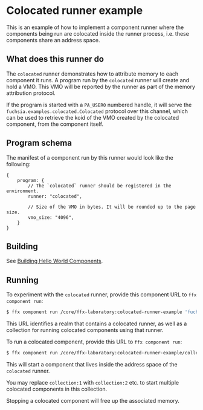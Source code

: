 # Colocated runner example

This is an example of how to implement a component runner where the components
being run are colocated inside the runner process, i.e. these components share
an address space.

## What does this runner do

The `colocated` runner demonstrates how to attribute memory to each component
it runs. A program run by the `colocated` runner will create and hold a VMO.
This VMO will be reported by the runner as part of the memory attribution
protocol.

If the program is started with a `PA_USER0` numbered handle, it will serve the
`fuchsia.examples.colocated.Colocated` protocol over this channel, which can be
used to retrieve the koid of the VMO created by the colocated component, from
the component itself.

## Program schema

The manifest of a component run by this runner would look like the following:

```json5
{
    program: {
        // The `colocated` runner should be registered in the environment.
        runner: "colocated",

        // Size of the VMO in bytes. It will be rounded up to the page size.
        vmo_size: "4096",
    }
}
```

## Building

See [Building Hello World Components](/examples/hello_world/README.md#building).

## Running

To experiment with the `colocated` runner, provide this component
URL to `ffx component run`:

```bash
$ ffx component run /core/ffx-laboratory:colocated-runner-example 'fuchsia-pkg://fuchsia.com/colocated-runner-example#meta/colocated-runner-example.cm'
```

This URL identifies a realm that contains a colocated runner, as well as a
collection for running colocated components using that runner.

To run a colocated component, provide this URL to `ffx component run`:

```bash
$ ffx component run /core/ffx-laboratory:colocated-runner-example/collection:1 'fuchsia-pkg://fuchsia.com/colocated-runner-example#meta/colocated-component.cm'
```

This will start a component that lives inside the address space of the
`colocated` runner.

You may replace `collection:1` with `collection:2` etc. to start multiple
colocated components in this collection.

Stopping a colocated component will free up the associated memory.

